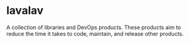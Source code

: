 # lavalav
A collection of libraries and DevOps products. These products aim to reduce the time it takes to code, maintain, and release other products.